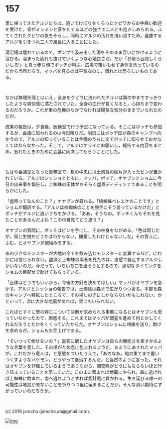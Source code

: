 # 157

里に帰ってきたアルジたちは，追いてけぼりをくらったクビワからの手痛い歓迎を受けた。骨がミシミシと音をたてるほどの強さで二人とも抱きしめられる。ふてくされたクビワの気をそらし，同時にアルジの汚れを洗い流すため，遠慮するアルジを引きつれ三人で風呂に入ることにした。  

湯治場は壊れているので，ポンプで汲み出した湯をそのまま互いにかけるように浴びる。溜まった疲れも抜けていくような心地良さだ。だが「お前ら目隠しくらいしろ!」と真っ赤な顔でボッチが叫ぶ。広場で覆いもせず身体を洗っているのだから当然だろう。マッパを見るのは平気なのに，慣れとは恐ろしいものである。  

<br>  

なかば無理矢理とはいえ，全身をクビワに洗われたアルジは頭の中まですっきりしたような爽快感に満たされていた。全身の血行が良くなると，心持ちまで変わるのだろうか。これが里の危機のなかでなければ陽気な気分のままでいられたのだが。  

成果の報告は，夕食後，医務室で行う予定になっている。そこにはボッチも参加するが，会議に加われるのは今日限りだ。明日にはボッチ団が森のキャンプへ向かうので，アルジの知っていることは今晩のうちに全てボッチに知らせておかなくてはならなかった。そこで，アルジはケライにお願いし，報告する内容をまとめ，忘れたときのために会議に同席してもらうことにした。  

<br>  

もはや会議室となった医務室で，机の中央には土蜘蛛の破片が入ったビンが置かれている。アルジはシッショとともに，マッパ，ボッチ，オヤブンとショムに今日の出来事を報告し，土蜘蛛の正体がおそらく虚凧ディディンナであることを明らかにした。  

「虚凧ってなんのこと？」オヤブンが尋ねる。「楠蜘蛛ベレエケのことです」とショムが翻訳する。「アルジは楠蜘蛛のことを勝手にそう言っているだけだ」とボッチがアルジに追いうちをかける。「ああ，そうなの。ボッチくんもそれを見たことがあるんだよね？この中身見てどう思う？」  

オヤブンの質問に，ボッチはビンを手にし，その中身をながめる。「色は同じだが，同じ生物かどうかはわからない。観察したわけじゃないしな」その答えに，ふむ，とオヤブンが腕組みをする。  

あの小さなモンスターが大地の全てを飲み込むモンスターに変異するなど，にわかには信じられない。虚凧と土蜘蛛の両者を見たのは，直感で暴走するアルジしかいないのだ。今だって，いちいち口を出そうとするので，適切なタイミングをショムの目配せで助けてもらっている。  

「正体はどうでもいいから，今後の方針を決めてほしい」マッパがオヤブンを急かす。アルジとシッショの報告では，土蜘蛛は森まで広がりつつある。本部を森のキャンプへ移転したところで，その場しのぎにしかならないかもしれない。かといって，次に大きな地震があれば，里にもいられない。  

これほどすぐに里の存亡について決断が求められる事態になるとはオヤブンも思っていなかったので，困惑する。これまではマッパが調査を進めて何とかしてくれるだろうとたかをくくっていたからだ。オヤブンはショムに視線を送り，助けを求めるが，ショムもお手上げである。  

「そいつって倒せないの？」返答に窮したオヤブンは自らの無能さを表すかのような言葉を発した。その場がため息に包まれるようだ。あまりにあきれたマッパが，これだから竜人は，と悪態をついたうえで，「あのなあ，地の果てまで覆いつくすようなバケモン，どうやって退治するんだ」と当然のように言った。それはオヤブンを非難しているようでありながら，調査隊がどうにもならないほど行き詰まっていることを示していた。このまま留まれば地震にやられ，森に逃げれば土蜘蛛に飲まれ，南へ逃れようとすれば紫針竜に貫かれる。生き延びる唯一の可能性は地震が来ないことを祈りつつ里に留まることだが，そんな淡い期待にすがっていいのだろうか。  

<br>  
<br>  
(c) 2018 jamcha (jamcha.aa@gmail.com).  

[![img](http://i.creativecommons.org/l/by-nc-sa/4.0/88x31.png)](http://creativecommons.org/licenses/by-nc-sa/4.0/deed)